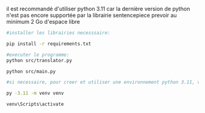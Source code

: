 il est recommandé d'utiliser python 3.11 car la dernière version de python n'est pas encore supportée par la librairie sentencepiece
prevoir au minimum 2 Go d'espace libre

```bash
#installer les librairies necesssaire:

pip install -r requirements.txt

#executer le programme:
python src/translator.py

python src/main.py

#si necessaire, pour creer et utiliser une environnement python 3.11, vous pouvez utiliser:

py -3.11 -m venv venv

venv\Scripts\activate

```

